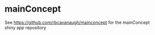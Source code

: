 # mainConcept

See https://github.com/rbcavanaugh/mainconcept for the mainConcept shiny app repository
